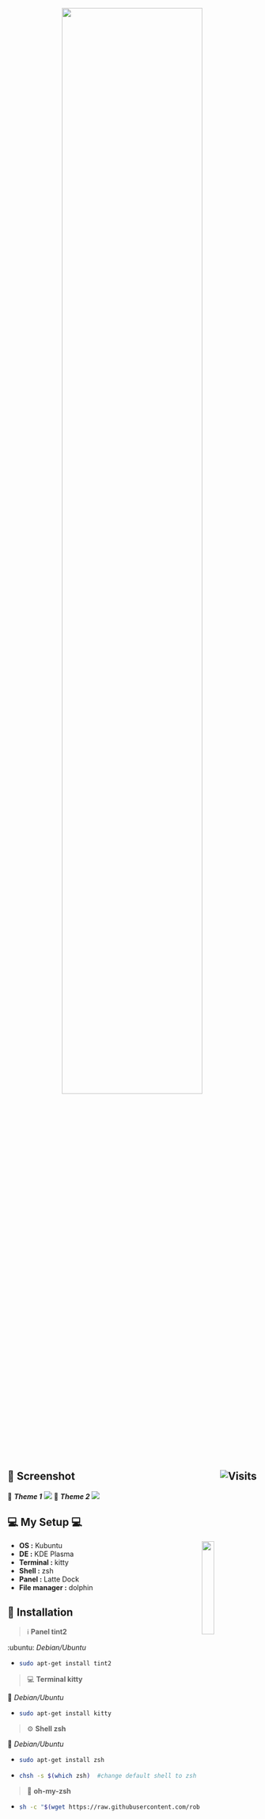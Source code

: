 <p align="center">
<a href="https://www.deviantart.com/13andi01/art/Render-Dotfiles-May-872758241" title="dotfiles may"><img src="https://images-wixmp-ed30a86b8c4ca887773594c2.wixmp.com/f/1e66b7e7-6690-440a-a71b-826e8081974a/defm8kh-9131f950-0f1b-4c47-818d-574047474c74.png/v1/fill/w_1234,h_648,strp/render_dotfiles_may_by_13andi01_defm8kh-pre.png?token=eyJ0eXAiOiJKV1QiLCJhbGciOiJIUzI1NiJ9.eyJzdWIiOiJ1cm46YXBwOiIsImlzcyI6InVybjphcHA6Iiwib2JqIjpbW3siaGVpZ2h0IjoiPD02NzIiLCJwYXRoIjoiXC9mXC8xZTY2YjdlNy02NjkwLTQ0MGEtYTcxYi04MjZlODA4MTk3NGFcL2RlZm04a2gtOTEzMWY5NTAtMGYxYi00YzQ3LTgxOGQtNTc0MDQ3NDc0Yzc0LnBuZyIsIndpZHRoIjoiPD0xMjgwIn1dXSwiYXVkIjpbInVybjpzZXJ2aWNlOmltYWdlLm9wZXJhdGlvbnMiXX0.e6BhLGnvlLpS6g99Nw06PI17pG0N-OeU81L9OSjWKFo" width="75%"></a>
</p>

## :art: Screenshot <img alt="Visits" src="https://badges.pufler.dev/visits/13atm01/dotfiles-may?style=flat-square&label=&color=8727D8&success&logo=GitHub&logoColor=white&labelColor=71c1f2" align="right"/> 

:link: ***Theme 1*** <a href="https://www.deviantart.com/13andi01/art/My-Desktop-EL-DIVER-May-1-872769797"><img src="https://images-wixmp-ed30a86b8c4ca887773594c2.wixmp.com/f/1e66b7e7-6690-440a-a71b-826e8081974a/defmhhh-bb0cebd0-30a5-4a4e-8580-469b5c1cd8a0.png/v1/fill/w_1192,h_670,q_70,strp/my_desktop_el_diver_may__1__by_13andi01_defmhhh-pre.jpg?token=eyJ0eXAiOiJKV1QiLCJhbGciOiJIUzI1NiJ9.eyJzdWIiOiJ1cm46YXBwOiIsImlzcyI6InVybjphcHA6Iiwib2JqIjpbW3siaGVpZ2h0IjoiPD03NjgiLCJwYXRoIjoiXC9mXC8xZTY2YjdlNy02NjkwLTQ0MGEtYTcxYi04MjZlODA4MTk3NGFcL2RlZm1oaGgtYmIwY2ViZDAtMzBhNS00YTRlLTg1ODAtNDY5YjVjMWNkOGEwLnBuZyIsIndpZHRoIjoiPD0xMzY2In1dXSwiYXVkIjpbInVybjpzZXJ2aWNlOmltYWdlLm9wZXJhdGlvbnMiXX0.5-VTJIqxKl_7jO5MPK-ghbvJtN66tQpI3eTQtPmuKnc"></a>
:link: ***Theme 2*** <a href="https://www.deviantart.com/13andi01/art/My-Desktop-EL-DIVER-May-2-872771885"><img src="https://images-wixmp-ed30a86b8c4ca887773594c2.wixmp.com/f/1e66b7e7-6690-440a-a71b-826e8081974a/defmj3h-50d00d3a-5996-4203-9fae-3d036a2d7460.png/v1/fill/w_1192,h_670,q_70,strp/my_desktop_el_diver_may__2__by_13andi01_defmj3h-pre.jpg?token=eyJ0eXAiOiJKV1QiLCJhbGciOiJIUzI1NiJ9.eyJzdWIiOiJ1cm46YXBwOiIsImlzcyI6InVybjphcHA6Iiwib2JqIjpbW3siaGVpZ2h0IjoiPD03NjgiLCJwYXRoIjoiXC9mXC8xZTY2YjdlNy02NjkwLTQ0MGEtYTcxYi04MjZlODA4MTk3NGFcL2RlZm1qM2gtNTBkMDBkM2EtNTk5Ni00MjAzLTlmYWUtM2QwMzZhMmQ3NDYwLnBuZyIsIndpZHRoIjoiPD0xMzY2In1dXSwiYXVkIjpbInVybjpzZXJ2aWNlOmltYWdlLm9wZXJhdGlvbnMiXX0.aTCnoLcgEqJbpFfcI0XOcMAd0UL25R80BLI1lZOB8wU"></a>
  
## :computer: My Setup :computer:

<a href="https://ibb.co/TPtsTLX" title="she's not Saber"><img src="https://i.ibb.co/XFtq48B/VE17.png" width="22%" align="right"></a>

- **OS :** Kubuntu
- **DE :** KDE Plasma
- **Terminal :** kitty
- **Shell :** zsh
- **Panel :** Latte Dock
- **File manager :** dolphin


## :wrench: Installation

> :information_source: **Panel tint2**

:ubuntu: *Debian/Ubuntu*

- ```bash
  sudo apt-get install tint2
  ```
  
> :computer: **Terminal kitty**

:penguin: *Debian/Ubuntu*

- ```bash
  sudo apt-get install kitty
  ```

> :gear: **Shell zsh**
 
:penguin: *Debian/Ubuntu*

- ```bash
  sudo apt-get install zsh
  ```
- ```bash
  chsh -s $(which zsh)  #change default shell to zsh
  ```

> :page_with_curl: **oh-my-zsh**

- ```bash
  sh -c "$(wget https://raw.githubusercontent.com/robbyrussell/oh-my-zsh/master/tools/install.sh -O -)"
  ```
